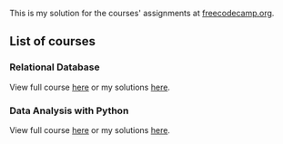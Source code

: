 This is my solution for the courses' assignments at [freecodecamp.org](https://www.freecodecamp.org/).

## List of courses

### Relational Database
View full course [here](https://www.freecodecamp.org/learn/relational-database/) or my solutions [here](./Relational%20Database/).

### Data Analysis with Python
View full course [here](https://www.freecodecamp.org/learn/data-analysis-with-python/) or my solutions [here](./Data%20Analysis%20with%20Python/).